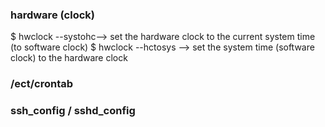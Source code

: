 ### hardware (clock) 
$ hwclock --systohc--> set the hardware clock to the current system time (to software clock)
$ hwclock --hctosys --> set the system time (software clock) to the hardware clock 

### /ect/crontab


### ssh_config / sshd_config 

